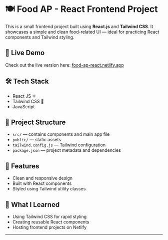 # 🍽️ Food AP - React Frontend Project

This is a small frontend project built using **React.js** and **Tailwind CSS**. 
It showcases a simple and clean food-related UI — ideal for practicing React components and Tailwind styling.

## 🚀 Live Demo

Check out the live version here: [food-ap-react.netlify.app](https://food-ap-react.netlify.app)

## 🛠️ Tech Stack

- React JS ⚛️
- Tailwind CSS 💨
- JavaScript



## 📁 Project Structure

- `src/` — contains components and main app file
- `public/` — static assets
- `tailwind.config.js` — Tailwind configuration
- `package.json` — project metadata and dependencies

## 📌 Features

- Clean and responsive design
- Built with React components
- Styled using Tailwind utility classes

## 🧠 What I Learned

- Using Tailwind CSS for rapid styling
- Creating reusable React components
- Hosting frontend projects on Netlify

---



